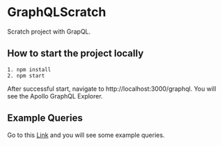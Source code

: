 # GraphQLScratch
Scratch project with GrapQL.

## How to start the project locally
```
1. npm install
2. npm start
```
After successful start, navigate to http://localhost:3000/graphql. You will see the Apollo GraphQL Explorer.

## Example Queries
Go to this [Link](https://studio.apollographql.com/sandbox/explorer?endpoint=http%3A%2F%2Flocalhost%3A3000%2Fgraphql&explorerURLState=N4IgJg9gxgrgtgUwHYBcQC4QEcYIE4CeABMADpJFECGARhDCuZQJYDOruAMmyiU5UWZh%2BlFMxQAbBCKIQA7knwyoeBFRQJhFAWFzl%2BAX3JGk5OA3XMIFMttYIUAQToMAsgnZUA5ggAUiTx90IlIQAAkqCQkIUIBKY30kcxRLaz5tNg4ERzAwX0zcYNsBIjFJBGDQgBUPRhAZXQqQkAAmAAZ2gFo2gA5OgEYATlCZeUU8SpBOBAQiACUIAhHtA1j0kqEZMqlRhSVtShU1DS0SxplWFJQYVkNjEAMgA) and you will see some example queries.
